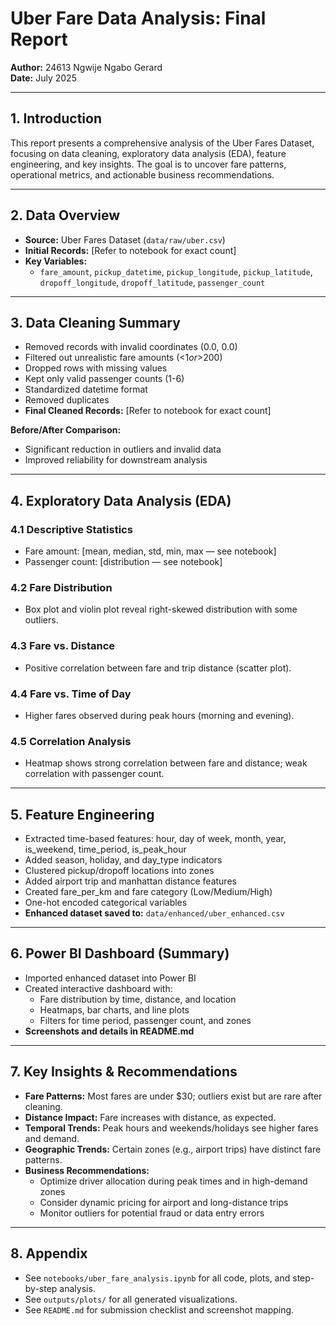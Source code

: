 # Uber Fare Data Analysis: Final Report

**Author:** 24613 Ngwije Ngabo Gerard  
**Date:** July 2025

---

## 1. Introduction

This report presents a comprehensive analysis of the Uber Fares Dataset, focusing on data cleaning, exploratory data analysis (EDA), feature engineering, and key insights. The goal is to uncover fare patterns, operational metrics, and actionable business recommendations.

---

## 2. Data Overview

- **Source:** Uber Fares Dataset (`data/raw/uber.csv`)
- **Initial Records:** [Refer to notebook for exact count]
- **Key Variables:**
  - `fare_amount`, `pickup_datetime`, `pickup_longitude`, `pickup_latitude`, `dropoff_longitude`, `dropoff_latitude`, `passenger_count`

---

## 3. Data Cleaning Summary

- Removed records with invalid coordinates (0.0, 0.0)
- Filtered out unrealistic fare amounts (<$1 or >$200)
- Dropped rows with missing values
- Kept only valid passenger counts (1-6)
- Standardized datetime format
- Removed duplicates
- **Final Cleaned Records:** [Refer to notebook for exact count]

**Before/After Comparison:**
- Significant reduction in outliers and invalid data
- Improved reliability for downstream analysis

---

## 4. Exploratory Data Analysis (EDA)

### 4.1 Descriptive Statistics
- Fare amount: [mean, median, std, min, max — see notebook]
- Passenger count: [distribution — see notebook]

### 4.2 Fare Distribution
- Box plot and violin plot reveal right-skewed distribution with some outliers.

### 4.3 Fare vs. Distance
- Positive correlation between fare and trip distance (scatter plot).

### 4.4 Fare vs. Time of Day
- Higher fares observed during peak hours (morning and evening).

### 4.5 Correlation Analysis
- Heatmap shows strong correlation between fare and distance; weak correlation with passenger count.

---

## 5. Feature Engineering

- Extracted time-based features: hour, day of week, month, year, is_weekend, time_period, is_peak_hour
- Added season, holiday, and day_type indicators
- Clustered pickup/dropoff locations into zones
- Added airport trip and manhattan distance features
- Created fare_per_km and fare category (Low/Medium/High)
- One-hot encoded categorical variables
- **Enhanced dataset saved to:** `data/enhanced/uber_enhanced.csv`

---

## 6. Power BI Dashboard (Summary)

- Imported enhanced dataset into Power BI
- Created interactive dashboard with:
  - Fare distribution by time, distance, and location
  - Heatmaps, bar charts, and line plots
  - Filters for time period, passenger count, and zones
- **Screenshots and details in README.md**

---

## 7. Key Insights & Recommendations

- **Fare Patterns:** Most fares are under $30; outliers exist but are rare after cleaning.
- **Distance Impact:** Fare increases with distance, as expected.
- **Temporal Trends:** Peak hours and weekends/holidays see higher fares and demand.
- **Geographic Trends:** Certain zones (e.g., airport trips) have distinct fare patterns.
- **Business Recommendations:**
  - Optimize driver allocation during peak times and in high-demand zones
  - Consider dynamic pricing for airport and long-distance trips
  - Monitor outliers for potential fraud or data entry errors

---

## 8. Appendix

- See `notebooks/uber_fare_analysis.ipynb` for all code, plots, and step-by-step analysis.
- See `outputs/plots/` for all generated visualizations.
- See `README.md` for submission checklist and screenshot mapping.
